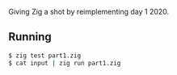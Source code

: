 Giving Zig a shot by reimplementing day 1 2020.

## Running

```sh
$ zig test part1.zig
$ cat input | zig run part1.zig
```
